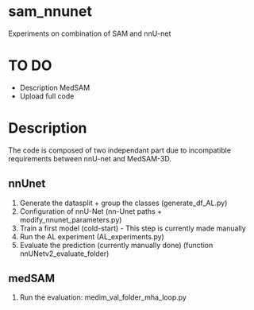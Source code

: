 # sam_nnunet
Experiments on combination of SAM and nnU-net

# TO DO 
- Description MedSAM
- Upload full code

# Description
The code is composed of two independant part due to incompatible requirements between nnU-net and MedSAM-3D.

## nnUnet 
1. Generate the datasplit + group the classes (generate_df_AL.py)
2. Configuration of nnU-Net (nn-Unet paths + modify_nnunet_parameters.py)
3. Train a first model (cold-start) - This step is currently made manually
4. Run the AL experiment (AL_experiments.py)
5. Evaluate the prediction (currently manually done) (function nnUNetv2_evaluate_folder)

## medSAM
1. Run the evaluation: medim_val_folder_mha_loop.py

